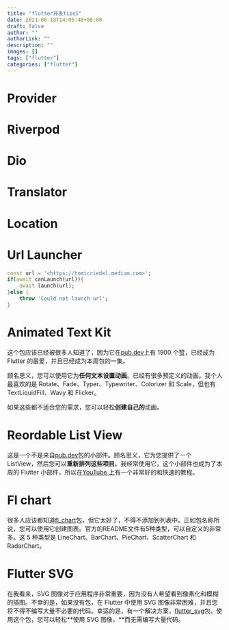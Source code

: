 ```yaml
---
title: "flutter开发tips1"
date: 2021-08-18T14:05:48+08:00
draft: false
author: ""
authorLink: ""
description: ""
images: []
tags: ["flutter"]
categories: ["flutter"]
---
```


# Provider



# Riverpod



# Dio



# Translator



# Location



# Url Launcher



```dart
const url = '<https://tomicriedel.medium.com>';
if(await canLaunch(url)){
	await launch(url);
}else {
	throw 'Could not launch url';
}
```

# Animated Text Kit

这个包应该已经被很多人知道了，因为它在[pub.dev](http://pub.dev/)上有 1900 个[赞](http://pub.dev/)，已经成为 Flutter 的最爱，并且已经成为本周包的一集。

顾名思义，您可以使用它为**任何文本设置动画**。已经有很多预定义的动画。我个人最喜欢的是 Rotate、Fade、Typer、Typewriter、Colorizer 和 Scale，但也有 TextLiquidFill、Wavy 和 Flicker。

如果这些都不适合您的需求，您可以轻松**创建自己的**动画。

# Reordable List View

这是一个不是来自[pub.dev](http://pub.dev/)包的小部件。顾名思义，它为您提供了一个 ListView，然后您可以**重新排列这些项目**。我经常使用它，这个小部件也成为了本周的 Flutter 小部件，所以在[YouTube 上](https://www.youtube.com/watch?v=3fB1mxOsqJE)有一个非常好的和快速的教程。

# Fl chart

很多人应该都知道[fl_chart](https://pub.dev/packages/fl_chart)包，但它太好了，不得不添加到列表中。正如包名称所说，您可以使用它创建图表。官方的README文件有5种类型，可以自定义的非常多。这 5 种类型是 LineChart、BarChart、PieChart、ScatterChart 和 RadarChart。

# Flutter SVG

在我看来，SVG 图像对于应用程序非常重要，因为没有人希望看到像素化和模糊的插图。不幸的是，如果没有包，在 Flutter 中使用 SVG 图像非常困难，并且您将不得不编写大量不必要的代码。幸运的是，有一个解决方案，[flutter_svg](https://pub.dev/packages/flutter_svg)包。使用这个包，您可以轻松**使用 SVG 图像，**而无需编写大量代码。